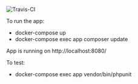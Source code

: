 ![Travis-CI](https://travis-ci.org/emielvangoor/project-test.svg?branch=master)

To run the app:

- docker-compose up
- docker-compose exec app composer update

App is running on http://localhost:8080/

To test:
- docker-compose exec app vendor/bin/phpunit

